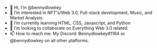 - 👋 Hi, I’m @bennydlowkey
- 👀 I’m interested in NFT's/Web 3.0, Full-stack development, Music, and Market Analysis.
- 🌱 I’m currently learning HTML, CSS, Javascript, and Python
- 💞️ I’m looking to collaborate on Everything Web 3.0 related.
- 📫 How to reach me: My Discord: Bennydlowkey#1164 or @bennydlowkey on all other platforms.

<!---
bennydlowkey/bennydlowkey is a ✨ special ✨ repository because its `README.md` (this file) appears on your GitHub profile.
You can click the Preview link to take a look at your changes.
--->
